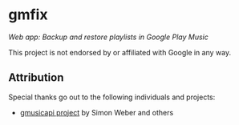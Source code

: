 # gmfix
*Web app: Backup and restore playlists in Google Play Music*

This project is not endorsed by or affiliated with Google in any way.

## Attribution
Special thanks go out to the following individuals and projects:
- [gmusicapi project](https://github.com/simon-weber/Unofficial-Google-Music-API/blob/develop/gmusicapi/protocol/mobileclient.py)  by Simon Weber and others
